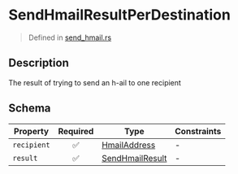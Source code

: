 # SendHmailResultPerDestination
> Defined in [send_hmail.rs](../../../../../interface/src/interface/routes/native/send_hmail.rs)

## Description
The result of trying to send an h-ail to one recipient

## Schema

| Property | Required | Type | Constraints |
| --- | :---: | --- | --- |
| `recipient` | ✅ | [HmailAddress](../../../fields/hmail_address/HmailAddress.md) |  -  |
| `result` | ✅ | [SendHmailResult](../../../routes/native/send_hmail/SendHmailResult.md) |  -  |


